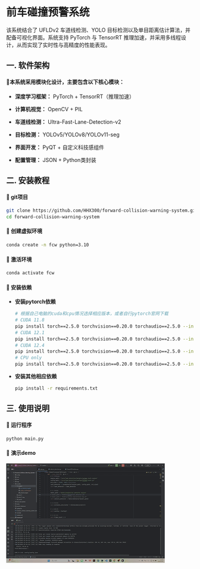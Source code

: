 

# 前车碰撞预警系统

该系统结合了 UFLDv2 车道线检测、YOLO 目标检测以及单目距离估计算法，并配备可视化界面。系统支持 PyTorch 与 TensorRT 推理加速，并采用多线程设计，从而实现了实时性与高精度的性能表现。



## 一. 软件架构

#### 📌本系统采用模块化设计，主要包含以下核心模块：

- **深度学习框架：** PyTorch + TensorRT（推理加速）

- **计算机视觉：** OpenCV + PIL

- **车道线检测：** Ultra-Fast-Lane-Detection-v2

- **目标检测：** YOLOv5/YOLOv8/YOLOv11-seg

- **界面开发：** PyQT  + 自定义科技感组件

- **配置管理：** JSON + Python类封装

  

## 二. 安装教程

#### 📌 git项目

```bash
git clone https://github.com/HHX300/forward-collision-warning-system.git
cd forward-collision-warning-system
```

#### 📌 创建虚拟环境

```bash
conda create -n fcw python=3.10
```

#### 📌 激活环境

```bash
conda activate fcw
```

#### 📌 安装依赖

- **安装pytorch依赖**

  ```bash
  # 根据自己电脑的cuda和cpu情况选择相应版本，或者自行pytorch官网下载
  # CUDA 11.8
  pip install torch==2.5.0 torchvision==0.20.0 torchaudio==2.5.0 --index-url https://download.pytorch.org/whl/cu118
  # CUDA 12.1
  pip install torch==2.5.0 torchvision==0.20.0 torchaudio==2.5.0 --index-url https://download.pytorch.org/whl/cu121
  # CUDA 12.4
  pip install torch==2.5.0 torchvision==0.20.0 torchaudio==2.5.0 --index-url https://download.pytorch.org/whl/cu124
  # CPU only
  pip install torch==2.5.0 torchvision==0.20.0 torchaudio==2.5.0 --index-url https://download.pytorch.org/whl/cpu
  ```

- **安装其他相应依赖**

  ```bash
  pip install -r requirements.txt
  
  ```



 ## 三. 使用说明

#### 📌 运行程序

```bash
python main.py
```

#### 📌 演示demo

![演示GIF](demo/demo1.gif)
